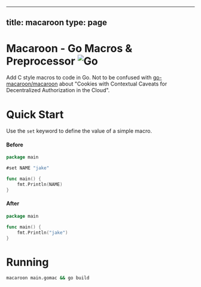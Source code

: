 
---
title: macaroon
type: page
---
# Macaroon - Go Macros & Preprocessor ![Go](https://img.shields.io/github/workflow/status/jakeroggenbuck/macaroon/Go?style=for-the-badge)
Add C style macros to code in Go. Not to be confused with [go-macaroon/macaroon](https://github.com/go-macaroon/macaroon) about "Cookies with Contextual Caveats for Decentralized Authorization in the Cloud".

# Quick Start
Use the `set` keyword to define the value of a simple macro.

#### Before
```go
package main

#set NAME "jake"

func main() {
    fmt.Println(NAME)
}
```

#### After
```go
package main

func main() {
    fmt.Println("jake")
}
```

# Running
```sh
macaroon main.gomac && go build
```
